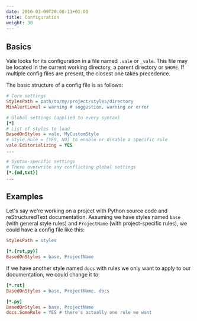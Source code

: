 ```yaml
---
date: 2016-03-09T20:08:11+01:00
title: Configuration
weight: 30
---
```


## Basics

Vale looks for its configuration in a file named `.vale` or `_vale`. This file may be located in the current working directory, a parent directory or `$HOME`. If multiple config files are present, the closest one takes precedence.

The basic structure of a config file is as follows:

```ini
# Core settings
StylesPath = path/to/my/project/styles/directory
MinAlertLevel = warning # suggestion, warning or error

# Global settings (applied to every syntax)
[*]
# List of styles to load
BasedOnStyles = vale, MyCustomStyle
# Style.Rule = {YES, NO} to enable or disable a specific rule
vale.Editorializing = YES
...

# Syntax-specific settings
# These overwrite any conflicting global settings
[*.{md,txt}]
...
```

## Examples

Let's say we're working on a project with Python source code and reStructuredText documentation. Assuming we have styles named `base` (with general style rules) and `ProjectName` (with project-specific rules), we could have a config file like this:

```ini 
StylesPath = styles

[*.{rst,py}]
BasedOnStyles = base, ProjectName
```
If we have another style named `docs` with rules we only want to apply to our documentation, we could change it to:

```ini
[*.rst]
BasedOnStyles = base, ProjectName, docs

[*.py]
BasedOnStyles = base, ProjectName
docs.SomeRule = YES # there's actually one rule we want
```
